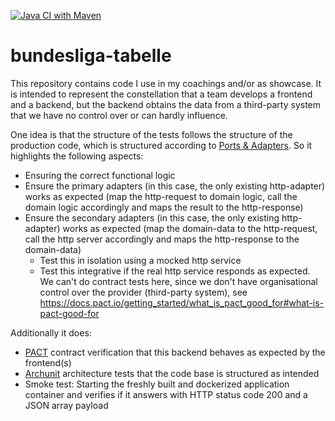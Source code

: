 [![Java CI with Maven](https://github.com/pfichtner/bundesliga-tabelle/actions/workflows/maven.yml/badge.svg)](https://github.com/pfichtner/bundesliga-tabelle/actions/workflows/maven.yml)

# bundesliga-tabelle

This repository contains code I use in my coachings and/or as showcase. 
It is intended to represent the constellation that a team develops a frontend and a backend, but the backend obtains the data from a third-party system that we have no control over or can hardly influence. 

One idea is that the structure of the tests follows the structure of the production code, which is structured according to [Ports & Adapters](https://en.wikipedia.org/wiki/Hexagonal_architecture_(software)). 
So it highlights the following aspects: 
- Ensuring the correct functional logic
- Ensure the primary adapters (in this case, the only existing http-adapter) works as expected (map the http-request to domain logic, call the domain logic accordingly and maps the result to the http-response)
- Ensure the secondary adapters (in this case, the only existing http-adapter) works as expected (map the domain-data to the http-request, call the http server accordingly and maps the http-response to the domain-data)
  - Test this in isolation using a mocked http service
  - Test this integrative if the real http service responds as expected. We can't do contract tests here, since we don't have organisational control over the provider (third-party system), see https://docs.pact.io/getting_started/what_is_pact_good_for#what-is-pact-good-for

Additionally it does: 
- [PACT](https://pact.io/) contract verification that this backend behaves as expected by the frontend(s)
- [Archunit](https://www.archunit.org/) architecture tests that the code base is structured as intended
- Smoke test: Starting the freshly built and dockerized application container and verifies if it answers with HTTP status code 200 and a JSON array payload
